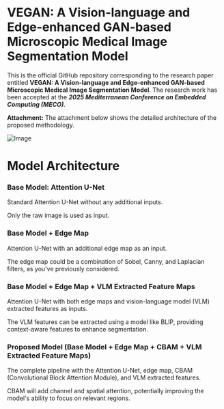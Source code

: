 <!DOCTYPE html>
<html lang="en">
<head>
    <meta charset="UTF-8">
    <meta name="viewport" content="width=device-width, initial-scale=1.0">
   
</head>
<body>
    <div class="container">
        <h1>VEGAN: A Vision-language and Edge-enhanced GAN-based Microscopic Medical Image Segmentation Model</h1>
        <p>
            This is the official GitHub repository corresponding to the research paper entitled <strong>VEGAN: A Vision-language and Edge-enhanced
            GAN-based Microscopic Medical Image Segmentation Model</strong>. The research work has been accepted at the <b> <em>2025 Mediterranean Conference on Embedded Computing (MECO)</em></b>.
        </p>
        <div class="attachment">
            <strong>Attachment:</strong> The attachment below shows the detailed architecture of the proposed methodology.
        </div>
    </div>
</body>
</html>


![Image](https://github.com/user-attachments/assets/1d696da8-79d8-47ad-a05c-7ed51b36bbdf)
# Model Architecture

### Base Model: Attention U-Net

Standard Attention U-Net without any additional inputs.

Only the raw image is used as input.

### Base Model + Edge Map

Attention U-Net with an additional edge map as an input.

The edge map could be a combination of Sobel, Canny, and Laplacian filters, as you've previously considered.

### Base Model + Edge Map + VLM Extracted Feature Maps

Attention U-Net with both edge maps and vision-language model (VLM) extracted features as inputs.

The VLM features can be extracted using a model like BLIP, providing context-aware features to enhance segmentation.

### Proposed Model (Base Model + Edge Map + CBAM + VLM Extracted Feature Maps)

The complete pipeline with the Attention U-Net, edge map, CBAM (Convolutional Block Attention Module), and VLM extracted features.

CBAM will add channel and spatial attention, potentially improving the model's ability to focus on relevant regions.


